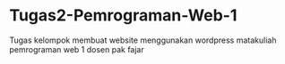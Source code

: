 # Tugas2-Pemrograman-Web-1
Tugas kelompok membuat website menggunakan wordpress matakuliah pemrograman web 1 dosen pak fajar
